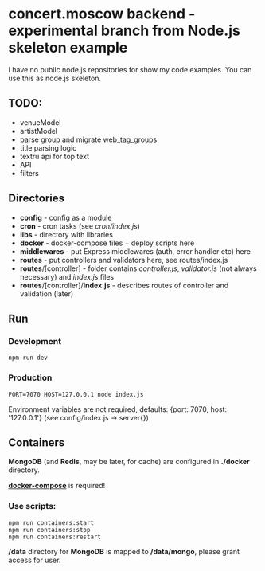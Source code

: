 # concert.moscow backend - experimental branch from Node.js skeleton example

I have no public node.js repositories for show my code examples. You can use this as node.js skeleton.

## TODO:

- venueModel
- artistModel
- parse group and migrate web_tag_groups
- title parsing logic
- textru api for top text
- API
- filters

## Directories

- **config** - config as a module
- **cron** - cron tasks (see *cron/index.js*)
- **libs** - directory with libraries
- **docker** - docker-compose files + deploy scripts here
- **middlewares** - put Express middlewares (auth, error handler etc) here
- **routes** - put controllers and validators here, see routes/index.js
- **routes**/[controller] - folder contains *controller.js*, *validator.js* (not always necessary) and *index.js* files
- **routes**/[controller]/**index.js** - describes routes of controller and validation (later)

## Run

### Development

```shell script
npm run dev
```

### Production

```shell script
PORT=7070 HOST=127.0.0.1 node index.js
```

Environment variables are not required, defaults: {port: 7070, host: '127.0.0.1'} (see config/index.js -> server{})

## Containers

**MongoDB** (and **Redis**, may be later, for cache) are configured in **./docker** directory.

[**docker-compose**](https://github.com/docker/compose/releases) is required!

### Use scripts:

```shell script
npm run containers:start
npm run containers:stop
npm run containers:restart
```

**/data** directory for **MongoDB** is mapped to **/data/mongo**, please grant access for user.
